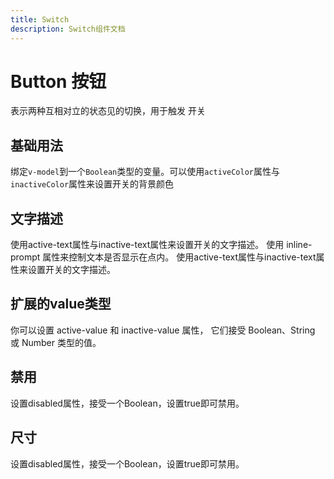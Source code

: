 ```yaml
---
title: Switch
description: Switch组件文档
---
```


# Button 按钮

表示两种互相对立的状态见的切换，用于触发 开关

## 基础用法

绑定`v-model`到一个`Boolean`类型的变量。可以使用`activeColor`属性与`inactiveColor`属性来设置开关的背景颜色


<preview path="../demo/Switch/Basic.vue" title="基础用法" description="Switch 组件的基础用法"></preview>


## 文字描述
使用active-text属性与inactive-text属性来设置开关的文字描述。 使用 inline-prompt 属性来控制文本是否显示在点内。
使用active-text属性与inactive-text属性来设置开关的文字描述。
<preview path="../demo/Switch/Text.vue" title="文字描述" ></preview>

## 扩展的value类型
你可以设置 active-value 和 inactive-value 属性， 它们接受 Boolean、String 或 Number 类型的值。

<preview path="../demo/Switch/NumberValue.vue" title="扩展的value类型" ></preview>

## 禁用
设置disabled属性，接受一个Boolean，设置true即可禁用。
<preview path="../demo/Switch/Disabled.vue" title="禁用" ></preview>

## 尺寸
设置disabled属性，接受一个Boolean，设置true即可禁用。
<preview path="../demo/Switch/Size.vue" title="尺寸大小" ></preview>